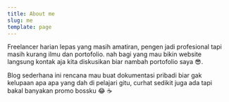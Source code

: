 ```yaml
---
title: About me
slug: me
template: page
---
```


Freelancer harian lepas yang masih amatiran, pengen jadi profesional tapi masih kurang ilmu dan portofolio.
nah bagi yang mau bikin website langsung kontak aja kita diskusikan biar nambah portofolio saya 😎.

Blog sederhana ini rencana mau buat dokumentasi pribadi biar gak kelupaan apa apa yang dah di pelajari gitu, curhat sedikit juga ada tapi bakal banyakan promo bossku 😂 ☕
